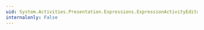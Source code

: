 ```yaml
---
uid: System.Activities.Presentation.Expressions.ExpressionActivityEditor.IsIndependentExpressionProperty
internalonly: False
---
```

